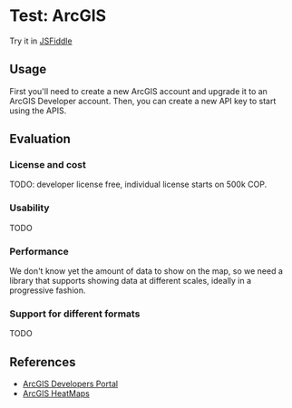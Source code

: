 # Test: ArcGIS

Try it in [JSFiddle](https://jsfiddle.net/gh/get/library/pure/lacser-itsbog/poc-maps/tree/main/arcgis/test_arcgis)

## Usage

First you'll need to create a new ArcGIS account and upgrade it to an ArcGIS Developer account. Then, you can create a new API key to start using the APIS.

## Evaluation

### License and cost

TODO: developer license free, individual license starts on 500k COP.

### Usability

TODO

### Performance

We don't know yet the amount of data to show on the map, so we need a library that supports showing data at different scales, ideally in a progressive fashion.

### Support for different formats

TODO

## References

- [ArcGIS Developers Portal](https://developers.arcgis.com/)
- [ArcGIS HeatMaps](https://developers.arcgis.com/javascript/latest/visualization/high-density-data/heatmap/)
